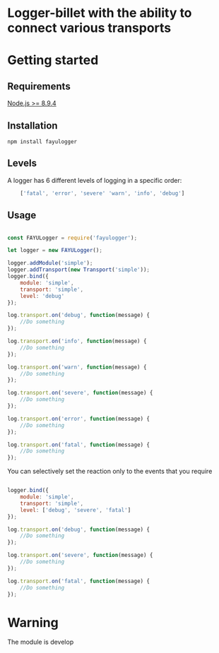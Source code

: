 # Logger-billet with the ability to connect various transports

# Getting started

## Requirements

[Node.js >= 8.9.4](nodejs.org)

## Installation

	npm install fayulogger

## Levels

A logger has 6 different levels of logging in a specific order:

```javascript
	['fatal', 'error', 'severe' 'warn', 'info', 'debug']
```

## Usage

```javascript

const FAYULogger = require('fayulogger');

let logger = new FAYULogger();

logger.addModule('simple');
logger.addTransport(new Transport('simple'));
logger.bind({
	module: 'simple',
	transport: 'simple',
	level: 'debug'
});

log.transport.on('debug', function(message) {
	//Do something
});

log.transport.on('info', function(message) {
	//Do something
});

log.transport.on('warn', function(message) {
	//Do something
});

log.transport.on('severe', function(message) {
	//Do something
});

log.transport.on('error', function(message) {
	//Do something
});

log.transport.on('fatal', function(message) {
	//Do something
});

```
You can selectively set the reaction only to the events that you require

```javascript

logger.bind({
	module: 'simple',
	transport: 'simple',
	level: ['debug', 'severe', 'fatal']
});

log.transport.on('debug', function(message) {
	//Do something
});

log.transport.on('severe', function(message) {
	//Do something
});

log.transport.on('fatal', function(message) {
	//Do something
});

```

# Warning

The module is develop